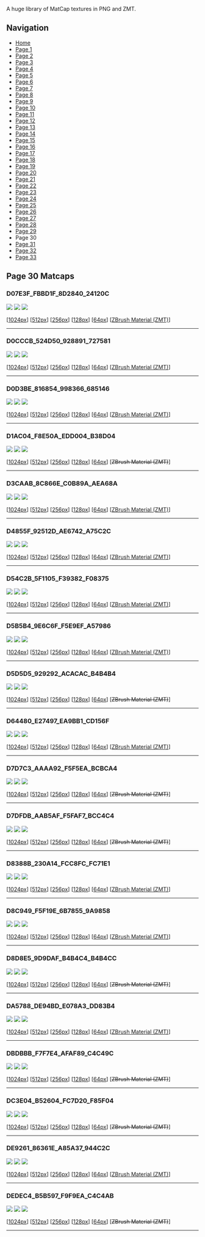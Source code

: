 A huge library of MatCap textures in PNG and ZMT.


## Navigation
* [Home](/)
* [Page 1](PAGE-1.md)
* [Page 2](PAGE-2.md)
* [Page 3](PAGE-3.md)
* [Page 4](PAGE-4.md)
* [Page 5](PAGE-5.md)
* [Page 6](PAGE-6.md)
* [Page 7](PAGE-7.md)
* [Page 8](PAGE-8.md)
* [Page 9](PAGE-9.md)
* [Page 10](PAGE-10.md)
* [Page 11](PAGE-11.md)
* [Page 12](PAGE-12.md)
* [Page 13](PAGE-13.md)
* [Page 14](PAGE-14.md)
* [Page 15](PAGE-15.md)
* [Page 16](PAGE-16.md)
* [Page 17](PAGE-17.md)
* [Page 18](PAGE-18.md)
* [Page 19](PAGE-19.md)
* [Page 20](PAGE-20.md)
* [Page 21](PAGE-21.md)
* [Page 22](PAGE-22.md)
* [Page 23](PAGE-23.md)
* [Page 24](PAGE-24.md)
* [Page 25](PAGE-25.md)
* [Page 26](PAGE-26.md)
* [Page 27](PAGE-27.md)
* [Page 28](PAGE-28.md)
* [Page 29](PAGE-29.md)
* Page 30
* [Page 31](PAGE-31.md)
* [Page 32](PAGE-32.md)
* [Page 33](PAGE-33.md)
## Page 30 Matcaps
### D07E3F_FBBD1F_8D2840_24120C
![](preview/D07E3F_FBBD1F_8D2840_24120C-preview.png)
![](thumbnail/D07E3F_FBBD1F_8D2840_24120C.jpg)
![](palette/D07E3F_FBBD1F_8D2840_24120C-palette.png)

[[1024px](https://github.com/nidorx/matcaps/raw/master/1024/D07E3F_FBBD1F_8D2840_24120C.png)]
[[512px](https://github.com/nidorx/matcaps/raw/master/512/D07E3F_FBBD1F_8D2840_24120C-512px.png)]
[[256px](https://github.com/nidorx/matcaps/raw/master/256/D07E3F_FBBD1F_8D2840_24120C-256px.png)]
[[128px](https://github.com/nidorx/matcaps/raw/master/128/D07E3F_FBBD1F_8D2840_24120C-128px.png)]
[[64px](https://github.com/nidorx/matcaps/raw/master/64/D07E3F_FBBD1F_8D2840_24120C-64px.png)]
[[ZBrush Material (ZMT)](https://github.com/nidorx/matcaps/raw/master/zmt/D07E3F_FBBD1F_8D2840_24120C.zmt)]

---
### D0CCCB_524D50_928891_727581
![](preview/D0CCCB_524D50_928891_727581-preview.png)
![](thumbnail/D0CCCB_524D50_928891_727581.jpg)
![](palette/D0CCCB_524D50_928891_727581-palette.png)

[[1024px](https://github.com/nidorx/matcaps/raw/master/1024/D0CCCB_524D50_928891_727581.png)]
[[512px](https://github.com/nidorx/matcaps/raw/master/512/D0CCCB_524D50_928891_727581-512px.png)]
[[256px](https://github.com/nidorx/matcaps/raw/master/256/D0CCCB_524D50_928891_727581-256px.png)]
[[128px](https://github.com/nidorx/matcaps/raw/master/128/D0CCCB_524D50_928891_727581-128px.png)]
[[64px](https://github.com/nidorx/matcaps/raw/master/64/D0CCCB_524D50_928891_727581-64px.png)]
[[ZBrush Material (ZMT)](https://github.com/nidorx/matcaps/raw/master/zmt/D0CCCB_524D50_928891_727581.zmt)]

---
### D0D3BE_816854_998366_685146
![](preview/D0D3BE_816854_998366_685146-preview.png)
![](thumbnail/D0D3BE_816854_998366_685146.jpg)
![](palette/D0D3BE_816854_998366_685146-palette.png)

[[1024px](https://github.com/nidorx/matcaps/raw/master/1024/D0D3BE_816854_998366_685146.png)]
[[512px](https://github.com/nidorx/matcaps/raw/master/512/D0D3BE_816854_998366_685146-512px.png)]
[[256px](https://github.com/nidorx/matcaps/raw/master/256/D0D3BE_816854_998366_685146-256px.png)]
[[128px](https://github.com/nidorx/matcaps/raw/master/128/D0D3BE_816854_998366_685146-128px.png)]
[[64px](https://github.com/nidorx/matcaps/raw/master/64/D0D3BE_816854_998366_685146-64px.png)]
[[ZBrush Material (ZMT)](https://github.com/nidorx/matcaps/raw/master/zmt/D0D3BE_816854_998366_685146.zmt)]

---
### D1AC04_F8E50A_EDD004_B38D04
![](preview/D1AC04_F8E50A_EDD004_B38D04-preview.png)
![](thumbnail/D1AC04_F8E50A_EDD004_B38D04.jpg)
![](palette/D1AC04_F8E50A_EDD004_B38D04-palette.png)

[[1024px](https://github.com/nidorx/matcaps/raw/master/1024/D1AC04_F8E50A_EDD004_B38D04.png)]
[[512px](https://github.com/nidorx/matcaps/raw/master/512/D1AC04_F8E50A_EDD004_B38D04-512px.png)]
[[256px](https://github.com/nidorx/matcaps/raw/master/256/D1AC04_F8E50A_EDD004_B38D04-256px.png)]
[[128px](https://github.com/nidorx/matcaps/raw/master/128/D1AC04_F8E50A_EDD004_B38D04-128px.png)]
[[64px](https://github.com/nidorx/matcaps/raw/master/64/D1AC04_F8E50A_EDD004_B38D04-64px.png)]
[~~ZBrush Material (ZMT)~~]

---
### D3CAAB_8C866E_C0B89A_AEA68A
![](preview/D3CAAB_8C866E_C0B89A_AEA68A-preview.png)
![](thumbnail/D3CAAB_8C866E_C0B89A_AEA68A.jpg)
![](palette/D3CAAB_8C866E_C0B89A_AEA68A-palette.png)

[[1024px](https://github.com/nidorx/matcaps/raw/master/1024/D3CAAB_8C866E_C0B89A_AEA68A.png)]
[[512px](https://github.com/nidorx/matcaps/raw/master/512/D3CAAB_8C866E_C0B89A_AEA68A-512px.png)]
[[256px](https://github.com/nidorx/matcaps/raw/master/256/D3CAAB_8C866E_C0B89A_AEA68A-256px.png)]
[[128px](https://github.com/nidorx/matcaps/raw/master/128/D3CAAB_8C866E_C0B89A_AEA68A-128px.png)]
[[64px](https://github.com/nidorx/matcaps/raw/master/64/D3CAAB_8C866E_C0B89A_AEA68A-64px.png)]
[[ZBrush Material (ZMT)](https://github.com/nidorx/matcaps/raw/master/zmt/D3CAAB_8C866E_C0B89A_AEA68A.zmt)]

---
### D4855F_92512D_AE6742_A75C2C
![](preview/D4855F_92512D_AE6742_A75C2C-preview.png)
![](thumbnail/D4855F_92512D_AE6742_A75C2C.jpg)
![](palette/D4855F_92512D_AE6742_A75C2C-palette.png)

[[1024px](https://github.com/nidorx/matcaps/raw/master/1024/D4855F_92512D_AE6742_A75C2C.png)]
[[512px](https://github.com/nidorx/matcaps/raw/master/512/D4855F_92512D_AE6742_A75C2C-512px.png)]
[[256px](https://github.com/nidorx/matcaps/raw/master/256/D4855F_92512D_AE6742_A75C2C-256px.png)]
[[128px](https://github.com/nidorx/matcaps/raw/master/128/D4855F_92512D_AE6742_A75C2C-128px.png)]
[[64px](https://github.com/nidorx/matcaps/raw/master/64/D4855F_92512D_AE6742_A75C2C-64px.png)]
[[ZBrush Material (ZMT)](https://github.com/nidorx/matcaps/raw/master/zmt/D4855F_92512D_AE6742_A75C2C.zmt)]

---
### D54C2B_5F1105_F39382_F08375
![](preview/D54C2B_5F1105_F39382_F08375-preview.png)
![](thumbnail/D54C2B_5F1105_F39382_F08375.jpg)
![](palette/D54C2B_5F1105_F39382_F08375-palette.png)

[[1024px](https://github.com/nidorx/matcaps/raw/master/1024/D54C2B_5F1105_F39382_F08375.png)]
[[512px](https://github.com/nidorx/matcaps/raw/master/512/D54C2B_5F1105_F39382_F08375-512px.png)]
[[256px](https://github.com/nidorx/matcaps/raw/master/256/D54C2B_5F1105_F39382_F08375-256px.png)]
[[128px](https://github.com/nidorx/matcaps/raw/master/128/D54C2B_5F1105_F39382_F08375-128px.png)]
[[64px](https://github.com/nidorx/matcaps/raw/master/64/D54C2B_5F1105_F39382_F08375-64px.png)]
[[ZBrush Material (ZMT)](https://github.com/nidorx/matcaps/raw/master/zmt/D54C2B_5F1105_F39382_F08375.zmt)]

---
### D5B5B4_9E6C6F_F5E9EF_A57986
![](preview/D5B5B4_9E6C6F_F5E9EF_A57986-preview.png)
![](thumbnail/D5B5B4_9E6C6F_F5E9EF_A57986.jpg)
![](palette/D5B5B4_9E6C6F_F5E9EF_A57986-palette.png)

[[1024px](https://github.com/nidorx/matcaps/raw/master/1024/D5B5B4_9E6C6F_F5E9EF_A57986.png)]
[[512px](https://github.com/nidorx/matcaps/raw/master/512/D5B5B4_9E6C6F_F5E9EF_A57986-512px.png)]
[[256px](https://github.com/nidorx/matcaps/raw/master/256/D5B5B4_9E6C6F_F5E9EF_A57986-256px.png)]
[[128px](https://github.com/nidorx/matcaps/raw/master/128/D5B5B4_9E6C6F_F5E9EF_A57986-128px.png)]
[[64px](https://github.com/nidorx/matcaps/raw/master/64/D5B5B4_9E6C6F_F5E9EF_A57986-64px.png)]
[[ZBrush Material (ZMT)](https://github.com/nidorx/matcaps/raw/master/zmt/D5B5B4_9E6C6F_F5E9EF_A57986.zmt)]

---
### D5D5D5_929292_ACACAC_B4B4B4
![](preview/D5D5D5_929292_ACACAC_B4B4B4-preview.png)
![](thumbnail/D5D5D5_929292_ACACAC_B4B4B4.jpg)
![](palette/D5D5D5_929292_ACACAC_B4B4B4-palette.png)

[[1024px](https://github.com/nidorx/matcaps/raw/master/1024/D5D5D5_929292_ACACAC_B4B4B4.png)]
[[512px](https://github.com/nidorx/matcaps/raw/master/512/D5D5D5_929292_ACACAC_B4B4B4-512px.png)]
[[256px](https://github.com/nidorx/matcaps/raw/master/256/D5D5D5_929292_ACACAC_B4B4B4-256px.png)]
[[128px](https://github.com/nidorx/matcaps/raw/master/128/D5D5D5_929292_ACACAC_B4B4B4-128px.png)]
[[64px](https://github.com/nidorx/matcaps/raw/master/64/D5D5D5_929292_ACACAC_B4B4B4-64px.png)]
[~~ZBrush Material (ZMT)~~]

---
### D64480_E27497_EA9BB1_CD156F
![](preview/D64480_E27497_EA9BB1_CD156F-preview.png)
![](thumbnail/D64480_E27497_EA9BB1_CD156F.jpg)
![](palette/D64480_E27497_EA9BB1_CD156F-palette.png)

[[1024px](https://github.com/nidorx/matcaps/raw/master/1024/D64480_E27497_EA9BB1_CD156F.png)]
[[512px](https://github.com/nidorx/matcaps/raw/master/512/D64480_E27497_EA9BB1_CD156F-512px.png)]
[[256px](https://github.com/nidorx/matcaps/raw/master/256/D64480_E27497_EA9BB1_CD156F-256px.png)]
[[128px](https://github.com/nidorx/matcaps/raw/master/128/D64480_E27497_EA9BB1_CD156F-128px.png)]
[[64px](https://github.com/nidorx/matcaps/raw/master/64/D64480_E27497_EA9BB1_CD156F-64px.png)]
[[ZBrush Material (ZMT)](https://github.com/nidorx/matcaps/raw/master/zmt/D64480_E27497_EA9BB1_CD156F.zmt)]

---
### D7D7C3_AAAA92_F5F5EA_BCBCA4
![](preview/D7D7C3_AAAA92_F5F5EA_BCBCA4-preview.png)
![](thumbnail/D7D7C3_AAAA92_F5F5EA_BCBCA4.jpg)
![](palette/D7D7C3_AAAA92_F5F5EA_BCBCA4-palette.png)

[[1024px](https://github.com/nidorx/matcaps/raw/master/1024/D7D7C3_AAAA92_F5F5EA_BCBCA4.png)]
[[512px](https://github.com/nidorx/matcaps/raw/master/512/D7D7C3_AAAA92_F5F5EA_BCBCA4-512px.png)]
[[256px](https://github.com/nidorx/matcaps/raw/master/256/D7D7C3_AAAA92_F5F5EA_BCBCA4-256px.png)]
[[128px](https://github.com/nidorx/matcaps/raw/master/128/D7D7C3_AAAA92_F5F5EA_BCBCA4-128px.png)]
[[64px](https://github.com/nidorx/matcaps/raw/master/64/D7D7C3_AAAA92_F5F5EA_BCBCA4-64px.png)]
[~~ZBrush Material (ZMT)~~]

---
### D7DFDB_AAB5AF_F5FAF7_BCC4C4
![](preview/D7DFDB_AAB5AF_F5FAF7_BCC4C4-preview.png)
![](thumbnail/D7DFDB_AAB5AF_F5FAF7_BCC4C4.jpg)
![](palette/D7DFDB_AAB5AF_F5FAF7_BCC4C4-palette.png)

[[1024px](https://github.com/nidorx/matcaps/raw/master/1024/D7DFDB_AAB5AF_F5FAF7_BCC4C4.png)]
[[512px](https://github.com/nidorx/matcaps/raw/master/512/D7DFDB_AAB5AF_F5FAF7_BCC4C4-512px.png)]
[[256px](https://github.com/nidorx/matcaps/raw/master/256/D7DFDB_AAB5AF_F5FAF7_BCC4C4-256px.png)]
[[128px](https://github.com/nidorx/matcaps/raw/master/128/D7DFDB_AAB5AF_F5FAF7_BCC4C4-128px.png)]
[[64px](https://github.com/nidorx/matcaps/raw/master/64/D7DFDB_AAB5AF_F5FAF7_BCC4C4-64px.png)]
[~~ZBrush Material (ZMT)~~]

---
### D8388B_230A14_FCC8FC_FC71E1
![](preview/D8388B_230A14_FCC8FC_FC71E1-preview.png)
![](thumbnail/D8388B_230A14_FCC8FC_FC71E1.jpg)
![](palette/D8388B_230A14_FCC8FC_FC71E1-palette.png)

[[1024px](https://github.com/nidorx/matcaps/raw/master/1024/D8388B_230A14_FCC8FC_FC71E1.png)]
[[512px](https://github.com/nidorx/matcaps/raw/master/512/D8388B_230A14_FCC8FC_FC71E1-512px.png)]
[[256px](https://github.com/nidorx/matcaps/raw/master/256/D8388B_230A14_FCC8FC_FC71E1-256px.png)]
[[128px](https://github.com/nidorx/matcaps/raw/master/128/D8388B_230A14_FCC8FC_FC71E1-128px.png)]
[[64px](https://github.com/nidorx/matcaps/raw/master/64/D8388B_230A14_FCC8FC_FC71E1-64px.png)]
[[ZBrush Material (ZMT)](https://github.com/nidorx/matcaps/raw/master/zmt/D8388B_230A14_FCC8FC_FC71E1.zmt)]

---
### D8C949_F5F19E_6B7855_9A9858
![](preview/D8C949_F5F19E_6B7855_9A9858-preview.png)
![](thumbnail/D8C949_F5F19E_6B7855_9A9858.jpg)
![](palette/D8C949_F5F19E_6B7855_9A9858-palette.png)

[[1024px](https://github.com/nidorx/matcaps/raw/master/1024/D8C949_F5F19E_6B7855_9A9858.png)]
[[512px](https://github.com/nidorx/matcaps/raw/master/512/D8C949_F5F19E_6B7855_9A9858-512px.png)]
[[256px](https://github.com/nidorx/matcaps/raw/master/256/D8C949_F5F19E_6B7855_9A9858-256px.png)]
[[128px](https://github.com/nidorx/matcaps/raw/master/128/D8C949_F5F19E_6B7855_9A9858-128px.png)]
[[64px](https://github.com/nidorx/matcaps/raw/master/64/D8C949_F5F19E_6B7855_9A9858-64px.png)]
[[ZBrush Material (ZMT)](https://github.com/nidorx/matcaps/raw/master/zmt/D8C949_F5F19E_6B7855_9A9858.zmt)]

---
### D8D8E5_9D9DAF_B4B4C4_B4B4CC
![](preview/D8D8E5_9D9DAF_B4B4C4_B4B4CC-preview.png)
![](thumbnail/D8D8E5_9D9DAF_B4B4C4_B4B4CC.jpg)
![](palette/D8D8E5_9D9DAF_B4B4C4_B4B4CC-palette.png)

[[1024px](https://github.com/nidorx/matcaps/raw/master/1024/D8D8E5_9D9DAF_B4B4C4_B4B4CC.png)]
[[512px](https://github.com/nidorx/matcaps/raw/master/512/D8D8E5_9D9DAF_B4B4C4_B4B4CC-512px.png)]
[[256px](https://github.com/nidorx/matcaps/raw/master/256/D8D8E5_9D9DAF_B4B4C4_B4B4CC-256px.png)]
[[128px](https://github.com/nidorx/matcaps/raw/master/128/D8D8E5_9D9DAF_B4B4C4_B4B4CC-128px.png)]
[[64px](https://github.com/nidorx/matcaps/raw/master/64/D8D8E5_9D9DAF_B4B4C4_B4B4CC-64px.png)]
[~~ZBrush Material (ZMT)~~]

---
### DA5788_DE94BD_E078A3_DD83B4
![](preview/DA5788_DE94BD_E078A3_DD83B4-preview.png)
![](thumbnail/DA5788_DE94BD_E078A3_DD83B4.jpg)
![](palette/DA5788_DE94BD_E078A3_DD83B4-palette.png)

[[1024px](https://github.com/nidorx/matcaps/raw/master/1024/DA5788_DE94BD_E078A3_DD83B4.png)]
[[512px](https://github.com/nidorx/matcaps/raw/master/512/DA5788_DE94BD_E078A3_DD83B4-512px.png)]
[[256px](https://github.com/nidorx/matcaps/raw/master/256/DA5788_DE94BD_E078A3_DD83B4-256px.png)]
[[128px](https://github.com/nidorx/matcaps/raw/master/128/DA5788_DE94BD_E078A3_DD83B4-128px.png)]
[[64px](https://github.com/nidorx/matcaps/raw/master/64/DA5788_DE94BD_E078A3_DD83B4-64px.png)]
[[ZBrush Material (ZMT)](https://github.com/nidorx/matcaps/raw/master/zmt/DA5788_DE94BD_E078A3_DD83B4.zmt)]

---
### DBDBBB_F7F7E4_AFAF89_C4C49C
![](preview/DBDBBB_F7F7E4_AFAF89_C4C49C-preview.png)
![](thumbnail/DBDBBB_F7F7E4_AFAF89_C4C49C.jpg)
![](palette/DBDBBB_F7F7E4_AFAF89_C4C49C-palette.png)

[[1024px](https://github.com/nidorx/matcaps/raw/master/1024/DBDBBB_F7F7E4_AFAF89_C4C49C.png)]
[[512px](https://github.com/nidorx/matcaps/raw/master/512/DBDBBB_F7F7E4_AFAF89_C4C49C-512px.png)]
[[256px](https://github.com/nidorx/matcaps/raw/master/256/DBDBBB_F7F7E4_AFAF89_C4C49C-256px.png)]
[[128px](https://github.com/nidorx/matcaps/raw/master/128/DBDBBB_F7F7E4_AFAF89_C4C49C-128px.png)]
[[64px](https://github.com/nidorx/matcaps/raw/master/64/DBDBBB_F7F7E4_AFAF89_C4C49C-64px.png)]
[~~ZBrush Material (ZMT)~~]

---
### DC3E04_B52604_FC7D20_F85F04
![](preview/DC3E04_B52604_FC7D20_F85F04-preview.png)
![](thumbnail/DC3E04_B52604_FC7D20_F85F04.jpg)
![](palette/DC3E04_B52604_FC7D20_F85F04-palette.png)

[[1024px](https://github.com/nidorx/matcaps/raw/master/1024/DC3E04_B52604_FC7D20_F85F04.png)]
[[512px](https://github.com/nidorx/matcaps/raw/master/512/DC3E04_B52604_FC7D20_F85F04-512px.png)]
[[256px](https://github.com/nidorx/matcaps/raw/master/256/DC3E04_B52604_FC7D20_F85F04-256px.png)]
[[128px](https://github.com/nidorx/matcaps/raw/master/128/DC3E04_B52604_FC7D20_F85F04-128px.png)]
[[64px](https://github.com/nidorx/matcaps/raw/master/64/DC3E04_B52604_FC7D20_F85F04-64px.png)]
[~~ZBrush Material (ZMT)~~]

---
### DE9261_86361E_A85A37_944C2C
![](preview/DE9261_86361E_A85A37_944C2C-preview.png)
![](thumbnail/DE9261_86361E_A85A37_944C2C.jpg)
![](palette/DE9261_86361E_A85A37_944C2C-palette.png)

[[1024px](https://github.com/nidorx/matcaps/raw/master/1024/DE9261_86361E_A85A37_944C2C.png)]
[[512px](https://github.com/nidorx/matcaps/raw/master/512/DE9261_86361E_A85A37_944C2C-512px.png)]
[[256px](https://github.com/nidorx/matcaps/raw/master/256/DE9261_86361E_A85A37_944C2C-256px.png)]
[[128px](https://github.com/nidorx/matcaps/raw/master/128/DE9261_86361E_A85A37_944C2C-128px.png)]
[[64px](https://github.com/nidorx/matcaps/raw/master/64/DE9261_86361E_A85A37_944C2C-64px.png)]
[[ZBrush Material (ZMT)](https://github.com/nidorx/matcaps/raw/master/zmt/DE9261_86361E_A85A37_944C2C.zmt)]

---
### DEDEC4_B5B597_F9F9EA_C4C4AB
![](preview/DEDEC4_B5B597_F9F9EA_C4C4AB-preview.png)
![](thumbnail/DEDEC4_B5B597_F9F9EA_C4C4AB.jpg)
![](palette/DEDEC4_B5B597_F9F9EA_C4C4AB-palette.png)

[[1024px](https://github.com/nidorx/matcaps/raw/master/1024/DEDEC4_B5B597_F9F9EA_C4C4AB.png)]
[[512px](https://github.com/nidorx/matcaps/raw/master/512/DEDEC4_B5B597_F9F9EA_C4C4AB-512px.png)]
[[256px](https://github.com/nidorx/matcaps/raw/master/256/DEDEC4_B5B597_F9F9EA_C4C4AB-256px.png)]
[[128px](https://github.com/nidorx/matcaps/raw/master/128/DEDEC4_B5B597_F9F9EA_C4C4AB-128px.png)]
[[64px](https://github.com/nidorx/matcaps/raw/master/64/DEDEC4_B5B597_F9F9EA_C4C4AB-64px.png)]
[~~ZBrush Material (ZMT)~~]

---